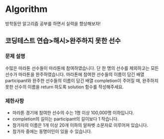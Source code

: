 # Algorithm

방학동안 알고리즘 공부를 하면서 실력을 향상해보자!


## 코딩테스트 연습>해시>완주하지 못한 선수

### 문제 설명
수많은 마라톤 선수들이 마라톤에 참여하였습니다. 단 한 명의 선수를 제외하고는 모든 선수가 마라톤을 완주하였습니다.
마라톤에 참여한 선수들의 이름이 담긴 배열 participant와 완주한 선수들의 이름이 담긴 배열 completion이 주어질 때, 완주하지 못한 선수의 이름을 return 하도록 solution 함수를 작성해주세요.

### 제한사항

* 마라톤 경기에 참여한 선수의 수는 1명 이상 100,000명 이하입니다. 
* completion의 길이는 participant의 길이보다 1 작습니다. 
* 참가자의 이름은 1개 이상 20개 이하의 알파벳 소문자로 이루어져 있습니다. 
* 참가자 중에는 동명이인이 있을 수 있습니다.


